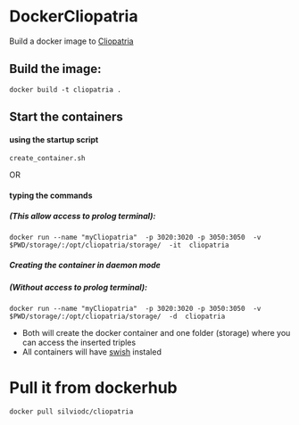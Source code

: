 # DockerCliopatria
Build a docker image to [Cliopatria](https://github.com/ClioPatria/ClioPatria)

## Build the image:

 `docker build -t cliopatria .`
 
 
## Start the containers

####  using the startup script 
`create_container.sh`

OR

#### typing the commands
##### (This allow access to prolog terminal):

`docker run --name "myCliopatria"  -p 3020:3020 -p 3050:3050  -v $PWD/storage/:/opt/cliopatria/storage/  -it  cliopatria`


##### Creating the container in daemon mode
##### (Without access to prolog terminal):

`docker run --name "myCliopatria"  -p 3020:3020 -p 3050:3050  -v $PWD/storage/:/opt/cliopatria/storage/  -d  cliopatria`

 
* Both will create the docker container and one folder (storage) where you can access the inserted triples
* All containers will have [swish](https://github.com/SWI-Prolog/swish)  instaled

# Pull it from dockerhub

`docker pull silviodc/cliopatria`
